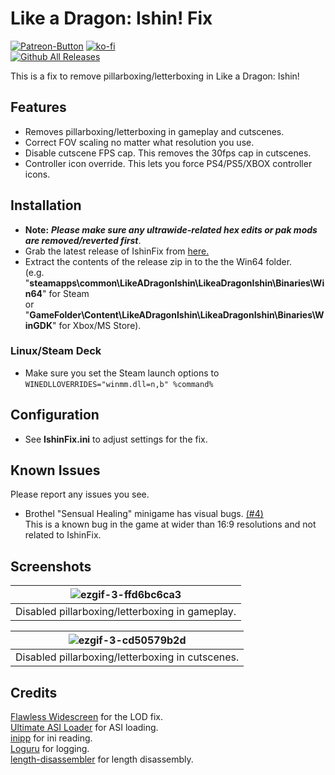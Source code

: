 # Like a Dragon: Ishin! Fix
[![Patreon-Button](https://github.com/Lyall/FISTFix/assets/695941/19c468ac-52af-4790-b4eb-5187c06af949)](https://www.patreon.com/Wintermance) [![ko-fi](https://ko-fi.com/img/githubbutton_sm.svg)](https://ko-fi.com/W7W01UAI9)<br />
[![Github All Releases](https://img.shields.io/github/downloads/Lyall/IshinFix/total.svg)](https://github.com/Lyall/IshinFix/releases)

This is a fix to remove pillarboxing/letterboxing in Like a Dragon: Ishin!

## Features
- Removes pillarboxing/letterboxing in gameplay and cutscenes.
- Correct FOV scaling no matter what resolution you use.
- Disable cutscene FPS cap. This removes the 30fps cap in cutscenes.
- Controller icon override. This lets you force PS4/PS5/XBOX controller icons.

## Installation
- **Note:** ***Please make sure any ultrawide-related hex edits or pak mods are removed/reverted first***.
- Grab the latest release of IshinFix from [here.](https://github.com/Lyall/IshinFix/releases)
- Extract the contents of the release zip in to the the Win64 folder.<br />(e.g. "**steamapps\common\LikeADragonIshin\LikeaDragonIshin\Binaries\Win64**" for Steam<br /> or "**GameFolder\Content\LikeADragonIshin\LikeaDragonIshin\Binaries\WinGDK**" for Xbox/MS Store).

### Linux/Steam Deck
- Make sure you set the Steam launch options to `WINEDLLOVERRIDES="winmm.dll=n,b" %command%`

## Configuration
- See **IshinFix.ini** to adjust settings for the fix.

## Known Issues
Please report any issues you see.

- Brothel "Sensual Healing" minigame has visual bugs. [(#4)](https://github.com/Lyall/IshinFix/issues/4)<br>
This is a known bug in the game at wider than 16:9 resolutions and not related to IshinFix.

## Screenshots

| ![ezgif-3-ffd6bc6ca3](https://user-images.githubusercontent.com/695941/220556346-b40c2d23-7c33-4545-abc5-32b8186507fb.gif) |
|:--:|
| Disabled pillarboxing/letterboxing in gameplay. |

| ![ezgif-3-cd50579b2d](https://user-images.githubusercontent.com/695941/220556453-ff9f70a9-e762-4351-9a29-b2c1a792aad9.gif) |
|:--:|
| Disabled pillarboxing/letterboxing in cutscenes. |

## Credits
[Flawless Widescreen](https://www.flawlesswidescreen.org/) for the LOD fix.<br />
[Ultimate ASI Loader](https://github.com/ThirteenAG/Ultimate-ASI-Loader) for ASI loading. <br />
[inipp](https://github.com/mcmtroffaes/inipp) for ini reading. <br />
[Loguru](https://github.com/emilk/loguru) for logging. <br />
[length-disassembler](https://github.com/Nomade040/length-disassembler) for length disassembly.
